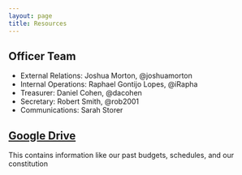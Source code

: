 ```yaml
---
layout: page
title: Resources
---
```


## Officer Team

 - External Relations: Joshua Morton, @joshuamorton
 - Internal Operations: Raphael Gontijo Lopes, @iRapha
 - Treasurer: Daniel Cohen, @dacohen
 - Secretary: Robert Smith, @rob2001
 - Communications: Sarah Storer

## [Google Drive](https://drive.google.com/open?id=0B2hjlO2NzFMqNWo4UThpVW5kSGM)

This contains information like our past budgets, schedules, and our constitution
